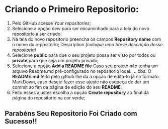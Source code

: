 # Criando o Primeiro Repositorio:

1. Pelo GitHub acesse *Your repositories*;
2. Selecione a opção *new* para ser encaminhado para a tela do novo repositorio a ser criado;
3. Na tela do novo repositorio preencha os campos **Repository name** com o nome do repositorio;
 Description *(coloque uma breve descrição desse repositorio)*
4. Selecione **public** para que o seu projeto possa ser visto por todos ou **private** para que seja um projeto privado;
5. Selecione a opção **Add a README file** Caso seu projeto não tenha um arquivo Readme.md pré-configurado no repositorio local..
 .. obs: O **README.md** feito pelo github lhe da a opção de edita-lo já no formato MarkDown, caso deseje fazer esse ajuste não esqueça de dar um commit ao fim da página de edição do seu **README**; 
6. Feito esses ajustes escolha a opção **Create repository** ao final da página do repositorio na cor verde;

## Parabéns Seu Repositorio Foi Criado com Sucesso!!

